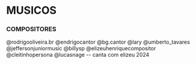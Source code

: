 # MUSICOS

### COMPOSITORES
@rodrigooliveira.br
@endrigocantor
@bg.cantor
@lary
@umberto_tavares
@jeffersonjuniormusic
@billysp
@elizeuhenriquecompositor
@cleitinhopersona
@lucasnage -- canta com elizeu 2024
